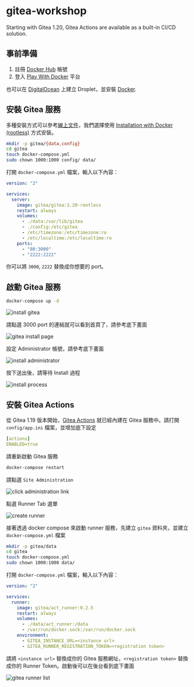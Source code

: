 # gitea-workshop

Starting with Gitea 1.20,  Gitea Actions are available as a built-in CI/CD solution.

## 事前準備

1. 註冊 [Docker Hub][1] 帳號
2. 登入 [Play With Docker][2] 平台

也可以在 [DigitalOcean](https://cloud.digitalocean.com/) 上建立 Droplet，並安裝 [Docker](https://docs.docker.com/engine/install/ubuntu/).

[1]:https://hub.docker.com/
[2]:https://labs.play-with-docker.com/

## 安裝 Gitea 服務

多種安裝方式可以參考[線上文件][3]，我們選擇使用 [Installation with Docker (rootless)][4] 方式安裝。

```bash
mkdir -p gitea/{data,config}
cd gitea
touch docker-compose.yml
sudo chown 1000:1000 config/ data/
```

打開 `docker-compose.yml` 檔案，輸入以下內容：

```yaml
version: "2"

services:
  server:
    image: gitea/gitea:1.20-rootless
    restart: always
    volumes:
      - ./data:/var/lib/gitea
      - ./config:/etc/gitea
      - /etc/timezone:/etc/timezone:ro
      - /etc/localtime:/etc/localtime:ro
    ports:
      - "80:3000"
      - "2222:2222"
```

你可以將 `3000`, `2222` 替換成你想要的 port。

[3]:https://docs.gitea.com/next/category/installation
[4]:https://docs.gitea.com/next/installation/install-with-docker-rootless

## 啟動 Gitea 服務

```bash
docker-compose up -d
```

![install gitea](./images/install-gitea-from-docker.png)

請點選 3000 port 的連結就可以看到首頁了，請參考底下畫面

![gitea install page](./images/install-gitea-home.png)

設定 Administrator 帳號，請參考底下畫面

![install administrator](./images/install-gitea-administrator.png)

按下送出後，請等待 Install 過程

![install process](./images/install-gitea-loading.png)

## 安裝 Gitea Actions

從 Gitea 1.19 版本開始，[Gitea Actions][11] 就已經內建在 Gitea 服務中。請打開 `config/app.ini` 檔案，並增加底下設定

```yaml
[actions]
ENABLED=true
```

請重新啟動 Gitea 服務

```bash
docker-compose restart
```

請點選 `Site Administration`

![click administration link](./images/gitea-administration.png)

點選 Runner Tab 選單

![create runner](./images/create-runner-page.png)

[11]:https://docs.gitea.com/next/usage/actions/overview

接著透過 docker compose 來啟動 runner 服務，先建立 `gitea` 資料夾，並建立 `docker-compose.yml` 檔案

```bash
mkdir -p gitea/data
cd gitea
touch docker-compose.yml
sudo chown 1000:1000 data/
```

打開 `docker-compose.yml` 檔案，輸入以下內容：

```yaml
version: "2"

services:
  runner:
    image: gitea/act_runner:0.2.5
    restart: always
    volumes:
      - ./data/act_runner:/data
      - /var/run/docker.sock:/var/run/docker.sock
    environment:
      - GITEA_INSTANCE_URL=<instance url>
      - GITEA_RUNNER_REGISTRATION_TOKEN=<registration token>
```

請將 `<instance url>` 替換成你的 Gitea 服務網址，`<registration token>` 替換成你的 Runner Token。啟動後可以在後台看到底下畫面

![gitea runner list](./images/gitea-runner-list.png)
